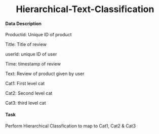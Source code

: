 # <center>Hierarchical-Text-Classification</center>
#### Data Description
Productid: Unique ID of product

Title: Title of review

userId: unique ID of user

Time: timestamp of review

Text: Review of product given by user

Cat1:  First level cat

Cat2: Second level cat

Cat3: third level cat
#### Task
Perform Hierarchical Classfication to map to Cat1, Cat2 & Cat3
